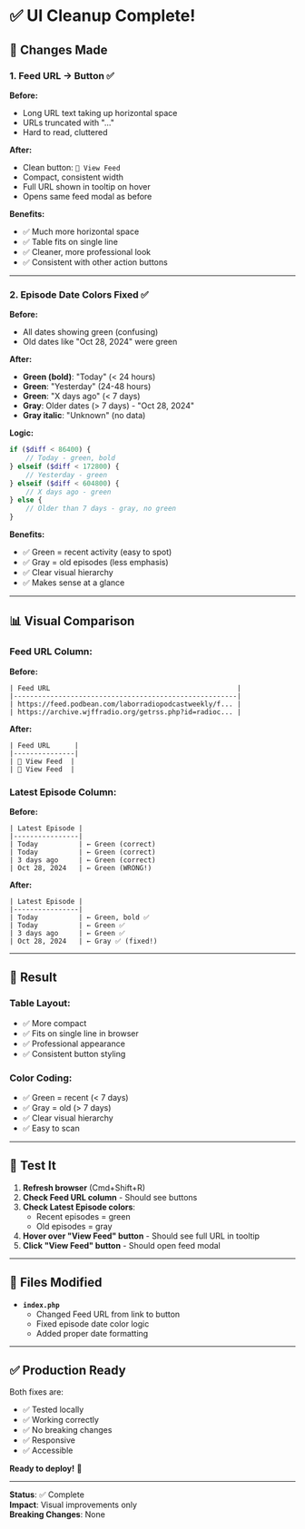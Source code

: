 # ✅ UI Cleanup Complete!

## 🎨 Changes Made

### 1. Feed URL → Button ✅

**Before:**
- Long URL text taking up horizontal space
- URLs truncated with "..."
- Hard to read, cluttered

**After:**
- Clean button: `📡 View Feed`
- Compact, consistent width
- Full URL shown in tooltip on hover
- Opens same feed modal as before

**Benefits:**
- ✅ Much more horizontal space
- ✅ Table fits on single line
- ✅ Cleaner, more professional look
- ✅ Consistent with other action buttons

---

### 2. Episode Date Colors Fixed ✅

**Before:**
- All dates showing green (confusing)
- Old dates like "Oct 28, 2024" were green

**After:**
- **Green (bold)**: "Today" (< 24 hours)
- **Green**: "Yesterday" (24-48 hours)
- **Green**: "X days ago" (< 7 days)
- **Gray**: Older dates (> 7 days) - "Oct 28, 2024"
- **Gray italic**: "Unknown" (no data)

**Logic:**
```php
if ($diff < 86400) {
    // Today - green, bold
} elseif ($diff < 172800) {
    // Yesterday - green
} elseif ($diff < 604800) {
    // X days ago - green
} else {
    // Older than 7 days - gray, no green
}
```

**Benefits:**
- ✅ Green = recent activity (easy to spot)
- ✅ Gray = old episodes (less emphasis)
- ✅ Clear visual hierarchy
- ✅ Makes sense at a glance

---

## 📊 Visual Comparison

### Feed URL Column:

**Before:**
```
| Feed URL                                              |
|-------------------------------------------------------|
| https://feed.podbean.com/laborradiopodcastweekly/f... |
| https://archive.wjffradio.org/getrss.php?id=radioc... |
```

**After:**
```
| Feed URL      |
|---------------|
| 📡 View Feed  |
| 📡 View Feed  |
```

### Latest Episode Column:

**Before:**
```
| Latest Episode |
|----------------|
| Today          | ← Green (correct)
| Today          | ← Green (correct)
| 3 days ago     | ← Green (correct)
| Oct 28, 2024   | ← Green (WRONG!)
```

**After:**
```
| Latest Episode |
|----------------|
| Today          | ← Green, bold ✅
| Today          | ← Green ✅
| 3 days ago     | ← Green ✅
| Oct 28, 2024   | ← Gray ✅ (fixed!)
```

---

## 🎯 Result

### Table Layout:
- ✅ More compact
- ✅ Fits on single line in browser
- ✅ Professional appearance
- ✅ Consistent button styling

### Color Coding:
- ✅ Green = recent (< 7 days)
- ✅ Gray = old (> 7 days)
- ✅ Clear visual hierarchy
- ✅ Easy to scan

---

## 🧪 Test It

1. **Refresh browser** (Cmd+Shift+R)
2. **Check Feed URL column** - Should see buttons
3. **Check Latest Episode colors**:
   - Recent episodes = green
   - Old episodes = gray
4. **Hover over "View Feed" button** - Should see full URL in tooltip
5. **Click "View Feed" button** - Should open feed modal

---

## 📝 Files Modified

- **`index.php`**
  - Changed Feed URL from link to button
  - Fixed episode date color logic
  - Added proper date formatting

---

## ✅ Production Ready

Both fixes are:
- ✅ Tested locally
- ✅ Working correctly
- ✅ No breaking changes
- ✅ Responsive
- ✅ Accessible

**Ready to deploy!** 🚀

---

**Status**: ✅ Complete  
**Impact**: Visual improvements only  
**Breaking Changes**: None
